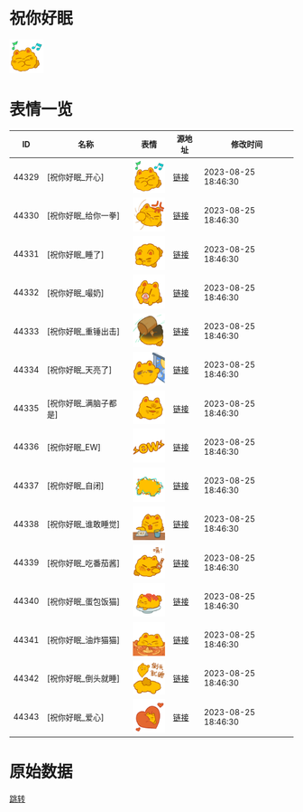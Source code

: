 # 祝你好眠

<img src="./cover.png" height="60" alt="cover" />

# 表情一览

|ID|名称|表情|源地址|修改时间|
|----|----|----|----|----|
|44329|[祝你好眠_开心]|<img src="./pic/044329_%5B祝你好眠_开心%5D.png" height="60" alt="开心"/>|[链接](https://i0.hdslb.com/bfs/garb/28ade1bf3ebebc6a22b616fc649505119908c0e3.png)|2023-08-25 18:46:30|
|44330|[祝你好眠_给你一拳]|<img src="./pic/044330_%5B祝你好眠_给你一拳%5D.png" height="60" alt="给你一拳"/>|[链接](https://i0.hdslb.com/bfs/garb/bd6e35b097b3adaa4af7163a4657c4946ef57b26.png)|2023-08-25 18:46:30|
|44331|[祝你好眠_睡了]|<img src="./pic/044331_%5B祝你好眠_睡了%5D.png" height="60" alt="睡了"/>|[链接](https://i0.hdslb.com/bfs/garb/6e6ed28c65f14f2b0126b427120f83b127af20b9.png)|2023-08-25 18:46:30|
|44332|[祝你好眠_嘬奶]|<img src="./pic/044332_%5B祝你好眠_嘬奶%5D.png" height="60" alt="嘬奶"/>|[链接](https://i0.hdslb.com/bfs/garb/b87c93ea6302eecdb9a1916c237795f0f03c9c78.png)|2023-08-25 18:46:30|
|44333|[祝你好眠_重锤出击]|<img src="./pic/044333_%5B祝你好眠_重锤出击%5D.png" height="60" alt="重锤出击"/>|[链接](https://i0.hdslb.com/bfs/garb/8e88ab5efc6f5cd608d046948c33f13762cd7fb4.png)|2023-08-25 18:46:30|
|44334|[祝你好眠_天亮了]|<img src="./pic/044334_%5B祝你好眠_天亮了%5D.png" height="60" alt="天亮了"/>|[链接](https://i0.hdslb.com/bfs/garb/752709c78adab10ab4b92252dd4addea2c36bef2.png)|2023-08-25 18:46:30|
|44335|[祝你好眠_满脑子都是]|<img src="./pic/044335_%5B祝你好眠_满脑子都是%5D.png" height="60" alt="满脑子都是"/>|[链接](https://i0.hdslb.com/bfs/garb/ff599677e2568571c2eb1bf474d90d56249cd293.png)|2023-08-25 18:46:30|
|44336|[祝你好眠_EW]|<img src="./pic/044336_%5B祝你好眠_EW%5D.png" height="60" alt="EW"/>|[链接](https://i0.hdslb.com/bfs/garb/9a1c0de5db65217c016cb9856689edfa5c52afce.png)|2023-08-25 18:46:30|
|44337|[祝你好眠_自闭]|<img src="./pic/044337_%5B祝你好眠_自闭%5D.png" height="60" alt="自闭"/>|[链接](https://i0.hdslb.com/bfs/garb/518ec48c8fb9499f1f10d0e1f1be6793586368c1.png)|2023-08-25 18:46:30|
|44338|[祝你好眠_谁敢睡觉]|<img src="./pic/044338_%5B祝你好眠_谁敢睡觉%5D.png" height="60" alt="谁敢睡觉"/>|[链接](https://i0.hdslb.com/bfs/garb/b6e5282db3fa3d63ec0830b1deaae7e900207149.png)|2023-08-25 18:46:30|
|44339|[祝你好眠_吃番茄酱]|<img src="./pic/044339_%5B祝你好眠_吃番茄酱%5D.png" height="60" alt="吃番茄酱"/>|[链接](https://i0.hdslb.com/bfs/garb/2980a84bd622237fb5952a0d0dc87cc56d032764.png)|2023-08-25 18:46:30|
|44340|[祝你好眠_蛋包饭猫]|<img src="./pic/044340_%5B祝你好眠_蛋包饭猫%5D.png" height="60" alt="蛋包饭猫"/>|[链接](https://i0.hdslb.com/bfs/garb/f0a4dc9c10b6b0cba8c250fd0319d437df5915da.png)|2023-08-25 18:46:30|
|44341|[祝你好眠_油炸猫猫]|<img src="./pic/044341_%5B祝你好眠_油炸猫猫%5D.png" height="60" alt="油炸猫猫"/>|[链接](https://i0.hdslb.com/bfs/garb/1213d86ae78c81f6d24071692fd1e056018f279e.png)|2023-08-25 18:46:30|
|44342|[祝你好眠_倒头就睡]|<img src="./pic/044342_%5B祝你好眠_倒头就睡%5D.png" height="60" alt="倒头就睡"/>|[链接](https://i0.hdslb.com/bfs/garb/a18d690c4566b325525aef3f17a4834655f38552.png)|2023-08-25 18:46:30|
|44343|[祝你好眠_爱心]|<img src="./pic/044343_%5B祝你好眠_爱心%5D.png" height="60" alt="爱心"/>|[链接](https://i0.hdslb.com/bfs/garb/bd86448c462adf428f268c71f9d6eee0ca8a98e0.png)|2023-08-25 18:46:30|

# 原始数据

[跳转](./raw.json)

